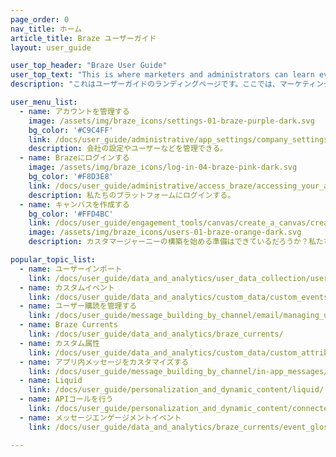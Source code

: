 ```yaml
---
page_order: 0
nav_title: ホーム
article_title: Braze ユーザーガイド
layout: user_guide

user_top_header: "Braze User Guide"
user_top_text: "This is where marketers and administrators can learn everything they need to know to get started with Braze, and how to design meaningful, data-driven customer interactions."
description: "これはユーザーガイドのランディングページです。ここでは、マーケティング担当者や管理者は、Braze を使い始めるために必要なすべての知識と、有意義でデータドリブン型の顧客とのインタラクションを設計する方法を学習できます。"

user_menu_list:
  - name: アカウントを管理する
    image: /assets/img/braze_icons/settings-01-braze-purple-dark.svg
    bg_color: '#C9C4FF'
    link: /docs/user_guide/administrative/app_settings/company_settings/
    description: 会社の設定やユーザーなどを管理できる。
  - name: Brazeにログインする
    image: /assets/img/braze_icons/log-in-04-braze-pink-dark.svg
    bg_color: '#F8D3E8'
    link: /docs/user_guide/administrative/access_braze/accessing_your_account/
    description: 私たちのプラットフォームにログインする。
  - name: キャンバスを作成する
    bg_color: '#FFD4BC'
    link: /docs/user_guide/engagement_tools/canvas/create_a_canvas/create_a_canvas/
    image: /assets/img/braze_icons/users-01-braze-orange-dark.svg
    description: カスタマージャーニーの構築を始める準備はできているだろうか？私たちが案内する。

popular_topic_list:
  - name: ユーザーインポート
    link: /docs/user_guide/data_and_analytics/user_data_collection/user_import/
  - name: カスタムイベント
    link: /docs/user_guide/data_and_analytics/custom_data/custom_events/
  - name: ユーザー購読を管理する
    link: /docs/user_guide/message_building_by_channel/email/managing_user_subscriptions/
  - name: Braze Currents
    link: /docs/user_guide/data_and_analytics/braze_currents/ 
  - name: カスタム属性
    link: /docs/user_guide/data_and_analytics/custom_data/custom_attributes/
  - name: アプリ内メッセージをカスタマイズする
    link: /docs/user_guide/message_building_by_channel/in-app_messages/customize/
  - name: Liquid
    link: /docs/user_guide/personalization_and_dynamic_content/liquid/
  - name: APIコールを行う
    link: /docs/user_guide/personalization_and_dynamic_content/connected_content/making_an_api_call/
  - name: メッセージエンゲージメントイベント
    link: /docs/user_guide/data_and_analytics/braze_currents/event_glossary/message_engagement_events/

---
```

